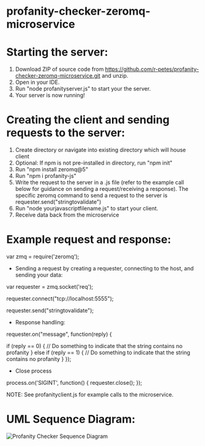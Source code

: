# profanity-checker-zeromq-microservice

# Starting the server: 
1. Download ZIP of source code from https://github.com/r-petes/profanity-checker-zeromq-microservice.git and unzip. 
2. Open in your IDE. 
6. Run "node profanityserver.js" to start your the server. 
7. Your server is now running!

# Creating the client and sending requests to the server:  
1. Create directory or navigate into existing directory which will house client 
2. Optional: If npm is not pre-installed in directory, run "npm init" 
3. Run "npm install zeromq@5"
4. Run "npm i profanity-js" 
5. Write the request to the server in a .js file (refer to the example call below for guidance on sending a request/receiving a response). The specific zeromq command to send a request to the server is requester.send("stringtovalidate")
6. Run "node yourjavascriptfilename.js" to start your client. 
7. Receive data back from the microservice 

<!-- Citation for this basic ZeroMQ microservice  -->
 <!-- Date: 7/15/2022
 Source code is adapted from ZeroMQ guide. 
 Source URL: https://zguide.zeromq.org/docs/chapter1/ -->

# Example request and response: 

var zmq = require('zeromq');

- Sending a request by creating a requester, connecting to the host, and sending your data: 

var requester = zmq.socket('req');

requester.connect("tcp://localhost:5555");

requester.send("stringtovalidate");


- Response handling: 

requester.on("message", function(reply) {

  if (reply  == 0) {
        // Do something to indicate that the string contains no profanity
    }
    else if (reply  == 1) {
        // Do something to indicate that the string contains no profanity
    }
});


- Close process

process.on('SIGINT', function() {
  requester.close();
});

NOTE: See profanityclient.js for example calls to the microservice. 

# UML Sequence Diagram: 

![Profanity Checker Sequence Diagram](https://user-images.githubusercontent.com/73244447/180698775-3858b971-6bfc-4ab1-9977-898825a35f36.png)
